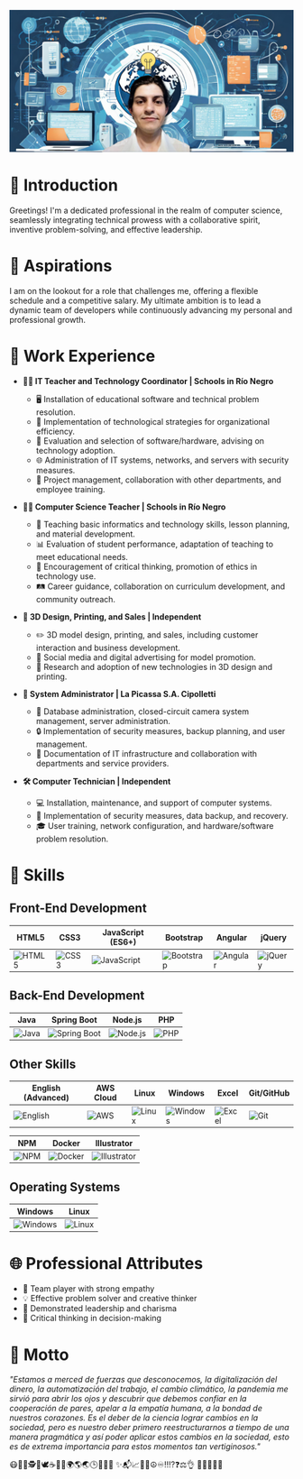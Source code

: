 <!-- Add a banner here -->
![Banner](banner.png)

<!-- End of banner -->

# 🌟 Introduction
Greetings! I'm a dedicated professional in the realm of computer science, seamlessly integrating technical prowess with a collaborative spirit, inventive problem-solving, and effective leadership.

# 🎯 Aspirations
I am on the lookout for a role that challenges me, offering a flexible schedule and a competitive salary. My ultimate ambition is to lead a dynamic team of developers while continuously advancing my personal and professional growth.

# 💼 Work Experience
- **👩‍🏫 IT Teacher and Technology Coordinator | Schools in Río Negro**
  - 🖥️ Installation of educational software and technical problem resolution.
  - 🚀 Implementation of technological strategies for organizational efficiency.
  - 🧐 Evaluation and selection of software/hardware, advising on technology adoption.
  - 🌐 Administration of IT systems, networks, and servers with security measures.
  - 🤝 Project management, collaboration with other departments, and employee training.

- **👨‍🏫 Computer Science Teacher | Schools in Río Negro**
  - 🚀 Teaching basic informatics and technology skills, lesson planning, and material development.
  - 📊 Evaluation of student performance, adaptation of teaching to meet educational needs.
  - 🧠 Encouragement of critical thinking, promotion of ethics in technology use.
  - 🛤️ Career guidance, collaboration on curriculum development, and community outreach.

- **🎨 3D Design, Printing, and Sales | Independent**
  - ✏️ 3D model design, printing, and sales, including customer interaction and business development.
  - 📲 Social media and digital advertising for model promotion.
  - 🚀 Research and adoption of new technologies in 3D design and printing.

- **🔧 System Administrator | La Picassa S.A. Cipolletti**
  - 💽 Database administration, closed-circuit camera system management, server administration.
  - 🔒 Implementation of security measures, backup planning, and user management.
  - 📄 Documentation of IT infrastructure and collaboration with departments and service providers.

- **🛠️ Computer Technician | Independent**
  - 💻 Installation, maintenance, and support of computer systems.
  - 🔐 Implementation of security measures, data backup, and recovery.
  - 🎓 User training, network configuration, and hardware/software problem resolution.



# 🚀 Skills
## Front-End Development

| HTML5 | CSS3 | JavaScript (ES6+) | Bootstrap | Angular | jQuery |
|-------|------|-------------------|-----------|---------|--------|
| ![HTML5](https://img.icons8.com/color/48/000000/html-5.png) | ![CSS3](https://img.icons8.com/color/48/000000/css3.png) | ![JavaScript](https://img.icons8.com/color/48/000000/javascript.png) | ![Bootstrap](https://img.icons8.com/color/48/000000/bootstrap.png) | ![Angular](https://img.icons8.com/color/48/000000/angularjs.png) | ![jQuery](https://img.icons8.com/ios/50/000000/jquery.png) |


## Back-End Development

| Java | Spring Boot | Node.js | PHP |
|------|-------------|---------|-----|
| ![Java](https://img.icons8.com/color/48/000000/java-coffee-cup-logo.png) | ![Spring Boot](https://img.icons8.com/color/48/000000/spring-logo.png) | ![Node.js](https://img.icons8.com/color/48/000000/nodejs.png) | ![PHP](https://img.icons8.com/officel/48/000000/php-logo.png) |





## Other Skills

| English (Advanced) | AWS Cloud | Linux | Windows | Excel |  Git/GitHub |
|---------------------|-----------|-------|---------|-------|------------|
| ![English](https://img.icons8.com/color/48/000000/great-britain.png) | ![AWS](https://img.icons8.com/color/48/000000/amazon-web-services.png) | ![Linux](https://img.icons8.com/color/48/000000/linux.png) | ![Windows](https://img.icons8.com/color/48/000000/windows-10.png) | ![Excel](https://img.icons8.com/color/48/000000/ms-excel.png) | ![Git](https://img.icons8.com/color/48/000000/git.png) |

| NPM | Docker | Illustrator |
|-----|--------|-------------|
| ![NPM](https://img.icons8.com/color/48/000000/npm.png) | ![Docker](https://img.icons8.com/color/48/000000/docker.png) | ![Illustrator](https://img.icons8.com/color/48/000000/adobe-illustrator.png) 

## Operating Systems
| Windows | Linux |
|---------|----------------------|
| ![Windows](https://img.icons8.com/color/48/000000/windows-10.png) | ![Linux](https://img.icons8.com/color/48/000000/linux.png) 


# 🌐 Professional Attributes
- 🤝 Team player with strong empathy
- 💡 Effective problem solver and creative thinker
- 🎤 Demonstrated leadership and charisma
- 🧠 Critical thinking in decision-making


# 🌈 Motto
_"Estamos a merced de fuerzas que desconocemos, la digitalización del dinero, la automatización del trabajo, el cambio climático, la pandemia me sirvió para abrir los ojos y descubrir que debemos confiar en la cooperación de pares, apelar a la empatía humana, a la bondad de nuestros corazones. Es el deber de la ciencia lograr cambios en la sociedad, pero es nuestro deber primero reestructurarnos a tiempo de una manera pragmática y así poder aplicar estos cambios en la sociedad, esto es de extrema importancia para estos momentos tan vertiginosos."_

😷👨‍💻🕵👣🕊☕🍻🧉🌍🌎🌏🕒🌟🌌🌠
✨📬📈🔐🔰☮♾‼⁉❓⚖👌 🙌🧑‍🤝‍🧑💗



